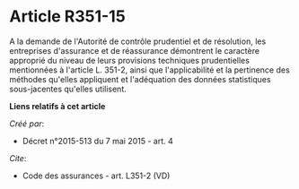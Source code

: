 # Article R351-15

A la demande de l'Autorité de contrôle prudentiel et de résolution, les entreprises d'assurance et de réassurance démontrent
le caractère approprié du niveau de leurs provisions techniques prudentielles mentionnées à l'article L. 351-2, ainsi que
l'applicabilité et la pertinence des méthodes qu'elles appliquent et l'adéquation des données statistiques sous-jacentes
qu'elles utilisent.

**Liens relatifs à cet article**

_Créé par_:

  - Décret n°2015-513 du 7 mai 2015 - art. 4

_Cite_:

  - Code des assurances - art. L351-2 (VD)
